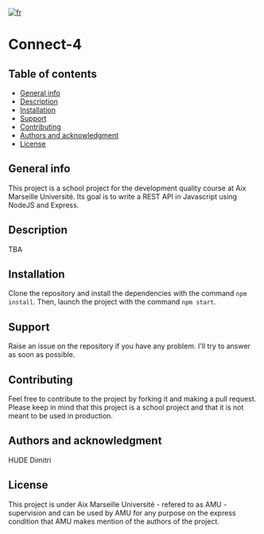 [![fr](https://img.shields.io/badge/lang-fr--fr-blue.svg)](./README.fr-FR.md)   

# Connect-4
## Table of contents
* [General info](#general-info)
* [Description](#description)
* [Installation](#installation)
* [Support](#support)
* [Contributing](#contributing)
* [Authors and acknowledgment](#authors-and-acknowledgment)
* [License](#license)

## General info
This project is a school project for the development quality course at Aix Marseille Université.
Its goal is to write a REST API in Javascript using NodeJS and Express.

## Description
TBA

## Installation
Clone the repository and install the dependencies with the command `npm install`.
Then, launch the project with the command `npm start`.

## Support
Raise an issue on the repository if you have any problem. I'll try to answer as soon as possible.

## Contributing
Feel free to contribute to the project by forking it and making a pull request. Please keep in mind that this project is a school project and that it is not meant to be used in production.

## Authors and acknowledgment
HUDE Dimitri

## License
This project is under Aix Marseille Université - refered to as AMU - supervision and can be used by AMU for any purpose on the express condition that AMU makes mention of the authors of the project.
